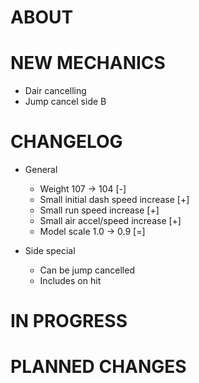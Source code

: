 # ABOUT



# NEW MECHANICS

- Dair cancelling
- Jump cancel side B

# CHANGELOG

- General
    - Weight 107 -> 104 [-]
    - Small initial dash speed increase [+]
    - Small run speed increase [+]
    - Small air accel/speed increase [+]
    - Model scale 1.0 -> 0.9 [=]

- Side special
    - Can be jump cancelled
    - Includes on hit

# IN PROGRESS



# PLANNED CHANGES




